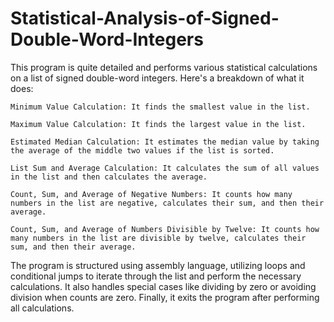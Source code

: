 # Statistical-Analysis-of-Signed-Double-Word-Integers

This program is quite detailed and performs various statistical calculations on a list of signed double-word integers. Here's a breakdown of what it does:

    Minimum Value Calculation: It finds the smallest value in the list.

    Maximum Value Calculation: It finds the largest value in the list.

    Estimated Median Calculation: It estimates the median value by taking the average of the middle two values if the list is sorted.

    List Sum and Average Calculation: It calculates the sum of all values in the list and then calculates the average.

    Count, Sum, and Average of Negative Numbers: It counts how many numbers in the list are negative, calculates their sum, and then their average.

    Count, Sum, and Average of Numbers Divisible by Twelve: It counts how many numbers in the list are divisible by twelve, calculates their sum, and then their average.

The program is structured using assembly language, utilizing loops and conditional jumps to iterate through the list and perform the necessary calculations. It also handles special cases like dividing by zero or avoiding division when counts are zero. Finally, it exits the program after performing all calculations.




